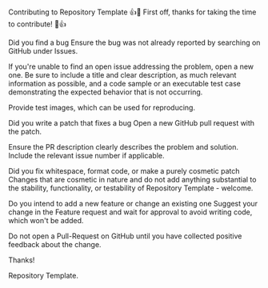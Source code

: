 Contributing to Repository Template
👍🎉 First off, thanks for taking the time to contribute! 🎉👍

Did you find a bug
Ensure the bug was not already reported by searching on GitHub under Issues.

If you're unable to find an open issue addressing the problem, open a new one. Be sure to include a title and clear description, as much relevant information as possible, and a code sample or an executable test case demonstrating the expected behavior that is not occurring.

Provide test images, which can be used for reproducing.

Did you write a patch that fixes a bug
Open a new GitHub pull request with the patch.

Ensure the PR description clearly describes the problem and solution. Include the relevant issue number if applicable.

Did you fix whitespace, format code, or make a purely cosmetic patch
Changes that are cosmetic in nature and do not add anything substantial to the stability, functionality, or testability of Repository Template - welcome.

Do you intend to add a new feature or change an existing one
Suggest your change in the Feature request and wait for approval to avoid writing code, which won't be added.

Do not open a Pull-Request on GitHub until you have collected positive feedback about the change.

Thanks!

Repository Template.
